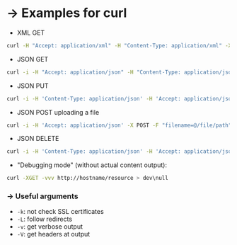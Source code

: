 # -> Examples for curl


* XML GET
```bash
curl -H "Accept: application/xml" -H "Content-Type: application/xml" -X GET "http://hostname/resource"
```

* JSON GET
```bash
curl -i -H "Accept: application/json" -H "Content-Type: application/json" -X GET "http://hostname/resource"
```

* JSON PUT
```bash
curl -i -H 'Content-Type: application/json' -H 'Accept: application/json' -X PUT -d '{"updated_field1":"updated_value1"}' "http://hostname/resourcex"
```

* JSON POST uploading a file
```bash
curl -i -H 'Accept: application/json' -X POST -F "filename=@/file/path" -F "other_field=its_value"   "http://hostname/resource"
```

* JSON DELETE
```bash
curl -i -H 'Content-Type: application/json' -H 'Accept: application/json' -X DELETE -d '{"key1":"value1"}' "http://hostname/resource"
```

* "Debugging mode" (without actual content output):
```bash
curl -XGET -vvv http://hostname/resource > dev\null
```

### -> Useful arguments
* ```-k```: not check SSL certificates
* ```-L```: follow redirects
* ```-v```: get verbose output
* ```-V```: get headers at output